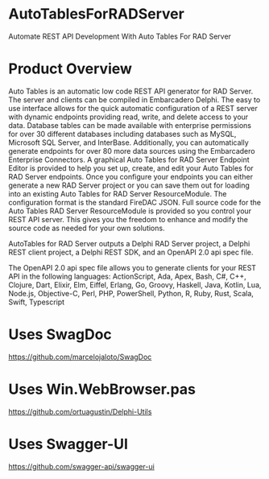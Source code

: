 # AutoTablesForRADServer
Automate REST API Development With Auto Tables For RAD Server

# Product Overview
Auto Tables is an automatic low code REST API generator for RAD Server. The server and clients can be compiled in Embarcadero Delphi. The easy to use interface allows for the quick automatic configuration of a REST server with dynamic endpoints providing read, write, and delete access to your data. Database tables can be made available with enterprise permissions for over 30 different databases including databases such as MySQL, Microsoft SQL Server, and InterBase. Additionally, you can automatically generate endpoints for over 80 more data sources using the Embarcadero Enterprise Connectors.
A graphical Auto Tables for RAD Server Endpoint Editor is provided to help you set up, create, and edit your Auto Tables for RAD Server endpoints. Once you configure your endpoints you can either generate a new RAD Server project or you can save them out for loading into an existing Auto Tables for RAD Server ResourceModule. The configuration format is the standard FireDAC JSON.
Full source code for the Auto Tables RAD Server ResourceModule is provided so you control your REST API server. This gives you the freedom to enhance and modify the source code as needed for your own solutions.

AutoTables for RAD Server outputs a Delphi RAD Server project, a Delphi REST client project, a Delphi REST SDK, and an OpenAPI 2.0 api spec file.

The OpenAPI 2.0 api spec file allows you to generate clients for your REST API in the following languages:
ActionScript, Ada, Apex, Bash, C#, C++, Clojure, Dart, Elixir, Elm, Eiffel, Erlang, Go, Groovy, Haskell, Java, Kotlin, Lua, Node.js, Objective-C, Perl, PHP, PowerShell, Python, R, Ruby, Rust, Scala, Swift, Typescript

# Uses SwagDoc
https://github.com/marcelojaloto/SwagDoc

# Uses Win.WebBrowser.pas
https://github.com/ortuagustin/Delphi-Utils

# Uses Swagger-UI
https://github.com/swagger-api/swagger-ui
